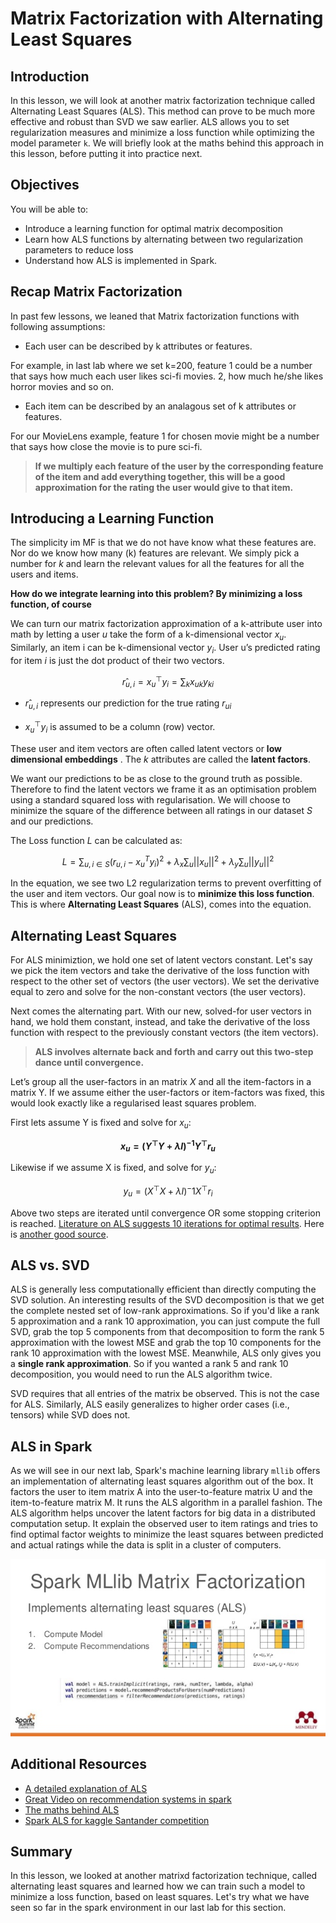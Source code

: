
# Matrix Factorization with Alternating Least Squares

## Introduction
In this lesson, we will look at another matrix factorization technique called Alternating Least Squares (ALS). This method can prove to be much more effective and robust than SVD we saw earlier. ALS allows you to set regularization measures and minimize a loss function while optimizing the model parameter `k`.  We will briefly look at the maths behind this approach in this lesson, before putting it into practice next. 

## Objectives

You will be able to:

- Introduce a learning function for optimal matrix decomposition
- Learn how ALS functions by alternating between two regularization parameters to reduce loss
- Understand how ALS is implemented in Spark. 


## Recap Matrix Factorization

In past few lessons, we leaned that Matrix factorization functions with following assumptions:

- Each user can be described by k attributes or features. 

For example, in last lab where we set k=200, feature 1 could be a number that says how much each user likes sci-fi movies. 2, how much he/she likes horror movies and so on. 

- Each item can be described by an analagous set of k attributes or features. 

For our MovieLens example, feature 1 for chosen movie might be a number that says how close the movie is to pure sci-fi.

> __If we multiply each feature of the user by the corresponding feature of the item and add everything together, this will be a good approximation for the rating the user would give to that item.__

## Introducing a Learning Function 

The simplicity im MF is that we do not have know what these features are. Nor do we know how many (k) features are relevant. We simply pick a number for $k$ and learn the relevant values for all the features for all the users and items. 

__How do we integrate learning into this problem? By minimizing a loss function, of course__

We can turn our matrix factorization approximation of a k-attribute user into math by letting a user $u$ take the form of a k-dimensional vector $x_u$. Similarly, an item i can be k-dimensional vector $y_i$. User u’s predicted rating for item $i$ is just the dot product of their two vectors.



$$r̂_{u,i}=x_u^⊤y_i = \sum_k x_{uk}y_{ki}$$

- $r̂_{u,i}$ represents our prediction for the true rating $r_{ui}$

- $x_u^⊤y_i$ is assumed to be a column (row) vector. 

These user and item vectors are often called latent vectors or **low dimensional embeddings** . The $k$ attributes are called the **latent factors**.

We want our predictions to be as close to the ground truth as possible. Therefore to find the latent vectors we frame it as an optimisation problem using a standard squared loss with regularisation. We will choose to minimize the square of the difference between all ratings in our dataset $S$ and our predictions. 

The Loss function $L$ can be calculated as:


$$ L = \sum_{u,i ∈  S}(r_{u,i}− x_u^T y_i)^2 + λ_x \sum_u||x_u||^2 + λ_y \sum_u||y_u||^2$$

In the equation, we see two L2 regularization terms to prevent overfitting of the user and item vectors. Our goal now is to __minimize this loss function__. This is where __Alternating Least Squares__ (ALS), comes into the equation. 

## Alternating Least Squares

For ALS minimiztion, we hold one set of latent vectors constant. Let's say we pick the item vectors and take the derivative of the loss function with respect to the other set of vectors (the user vectors). We set the derivative equal to zero  and solve for the non-constant vectors (the user vectors). 

Next comes the alternating part. With our new, solved-for user vectors in hand, we hold them constant, instead, and take the derivative of the loss function with respect to the previously constant vectors (the item vectors). 

> __ALS involves alternate back and forth and carry out this two-step dance until convergence.__

Let’s group all the user-factors in an matrix $X$ and all the item-factors in a matrix Y. If we assume either the user-factors or item-factors was fixed, this would look exactly like a regularised least squares problem. 

First lets assume Y is fixed and solve for $x_u$:

__$$x_u=(Y^⊤Y+λI)^{−1}Y^⊤r_u$$__

Likewise if we assume X is fixed, and solve for $y_u$:

$$y_u=(X^⊤X+λI)^−{1}X^⊤r_i$$


Above two steps are iterated until convergence OR some stopping criterion is reached. [Literature on ALS suggests 10 iterations for optimal results](https://endymecy.gitbooks.io/spark-ml-source-analysis/content/%E6%8E%A8%E8%8D%90/papers/Large-scale%20Parallel%20Collaborative%20Filtering%20the%20Netflix%20Prize.pdf). Here is [another good source](https://datajobs.com/data-science-repo/Collaborative-Filtering-[Koren-and-Bell].pdf). 



## ALS vs. SVD


ALS is generally less computationally efficient than directly computing the SVD solution. An interesting results of the SVD decomposition is that we get the complete nested set of low-rank approximations. So if you'd like a rank 5 approximation and a rank 10 approximation, you can just compute the full SVD, grab the top 5 components from that decomposition to form the rank 5 approximation with the lowest MSE and grab the top 10 components for the rank 10 approximation with the lowest MSE. Meanwhile, ALS only gives you a __single rank approximation__. So if you wanted a rank 5 and rank 10 decomposition, you would need to run the ALS algorithm twice.

SVD requires that all entries of the matrix be observed. This is not the case for ALS. Similarly, ALS easily generalizes to higher order cases (i.e., tensors) while SVD does not.

## ALS in Spark 

As we will see in our next lab, Spark's machine learning library `mllib` offers an implementation of alternating least squares algorithm out of the box. It factors the user to item matrix A into the user-to-feature matrix U and the item-to-feature matrix M. It runs the ALS algorithm in a parallel fashion.  The ALS algorithm helps uncover the latent factors for big data in a distributed computation setup. It explain the observed user to item ratings and tries to find optimal factor weights to minimize the least squares between predicted and actual ratings while the data is split in a cluster of computers.

![](mllib.jpg)

## Additional Resources
- [A detailed explanation of ALS](https://datasciencemadesimpler.wordpress.com/tag/alternating-least-squares/)
- [Great Video on recommendation systems in spark](https://sparkhub.databricks.com/video/a-more-scalable-way-of-making-recommendations-with-mllib/)
- [The maths behind ALS](http://stanford.edu/~rezab/classes/cme323/S15/notes/lec14.pdf)
- [Spark ALS for kaggle Santander competition](https://www.elenacuoco.com/2016/12/22/alternating-least-squares-als-spark-ml/)

## Summary 

In this lesson, we looked at another matrixd factorization technique, called alternating least squares and learned how we can train such a model to minimize a loss function, based on least squares. Let's try what we have seen so far in the spark environment in our last lab for this section. 
